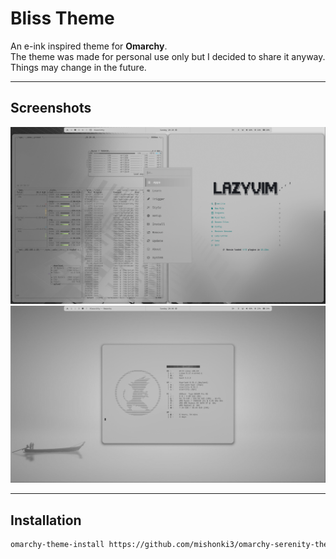 # Bliss Theme

An e-ink inspired theme for **Omarchy**.  
The theme was made for personal use only but I decided to share it anyway. Things may change in the future.

---

## Screenshots

![Serenity preview 1](preview/preview1.png?v=2)
![Serenity preview 2](preview/preview2.png)


---

## Installation

```bash
omarchy-theme-install https://github.com/mishonki3/omarchy-serenity-theme.git
